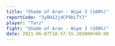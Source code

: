 ```yaml
---
title: "Shade of Aran - Wipe 3 (100%)"
reportCode: "3yBH12jdCP9bLTYJ"
player: "Tarz"
fight: "Shade of Aran - Wipe 3 (100%)"
date: 2021-06-07T18:57:55.202000+00:00
---
```

